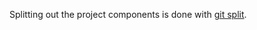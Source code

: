 Splitting out the project components is done with [git split](https://github.com/dflydev/git-subsplit).
